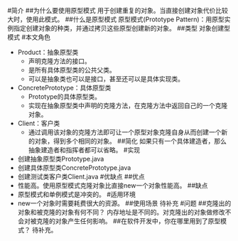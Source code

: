#简介
##为什么要使用原型模式
用于创建重复的对象。当直接创建对象代价比较大时，使用此模式。
##什么是原型模式
原型模式(Prototype Pattern)：用原型实例指定创建对象的种类，并通过拷贝这些原型创建新的对象。
##类型
对象创建型模式
#本文角色
- Product：抽象原型类 
    - 声明克隆方法的接口。
    - 是所有具体原型类的公共父类。
    - 可以是抽象类也可以是接口，甚至还可以是具体实现类。
- ConcretePrototype：具体原型类 
    - Prototype的具体原型类。
    - 实现在抽象原型类中声明的克隆方法，在克隆方法中返回自己的一个克隆对象。
- Client：客户类 
    - 通过调用该对象的克隆方法即可让一个原型对象克隆自身从而创建一个新的对象，得到多个相同的对象。
##简化 
如果只有一个具体建造者，那么抽象建造者和指挥者都可以省略。
#实现
- 创建抽象原型类Prototype.java
- 创建具体原型类ConcretePrototype.java
- 创建测试类客户类Client.java
#优缺点
##优点
- 性能高。使用原型模式克隆对象比直接new一个对象性能高。
##缺点
- 原型模式和单例模式是冲突的。
#适用环境
- new一个对象时需要耗费很大的资源。
##使用场景
待补充
#问题
##克隆出的对象和被克隆的对象有何不同？
内存地址是不同的。对克隆出的对象做修改不会对被克隆的对象产生任何影响。
##在软件开发中，你在哪里用到了原型模式？
待补充。